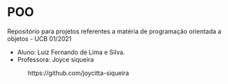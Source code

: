 # POO
<p>
Repositório para projetos referentes a matéria de programação orientada a objetos - UCB 01/2021
</p>

<ul>
  <li>Aluno: Luiz Fernando de Lima e Silva.</li>
  <li>Professora: Joyce siqueira</li>
    <ul>https://github.com/joycitta-siqueira</ul>
</ul>

